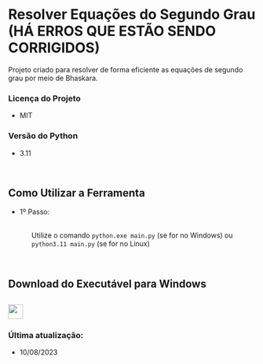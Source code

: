<div>
  <h1>Resolver Equações do Segundo Grau (HÁ ERROS QUE ESTÃO SENDO CORRIGIDOS)</h1>
  <p>Projeto criado para resolver de forma eficiente as equações de segundo grau por meio de Bhaskara.</p>
</div>
<div>
  <h3>Licença do Projeto</h3>
  <ul>
    <li>MIT</li>
  </ul>
</div>
<div>
  <h3>Versão do Python</h3>
  <ul>
    <li>3.11</li>
  </ul>
</div>
<br>
<div>
  <h2>Como Utilizar a Ferramenta</h2>
  <ul>
    <li>1º Passo:</li>
    <br>
    <ul>
      <p>Utilize o comando <code>python.exe main.py</code> (se for no Windows) ou <code>python3.11 main.py</code> (se for no Linux)</p>
    </ul>
</div>

<br>
<div>
  <h2>Download do Executável para Windows<h2>
  <a href='https://www.mediafire.com/file/sm0k52jrkre0a6f/ResolverEqua%25C3%25A7%25C3%25B5es_de_Segundo_Grau.exe/file'><img height='30px' src='https://img.shields.io/badge/-Download%20Windows-blue?style=for-the-badge'></a>
</div>
<div>
  <h3>Última atualização:</h3>
  <ul>
    <li>10/08/2023</li>
  </ul>
</div>
